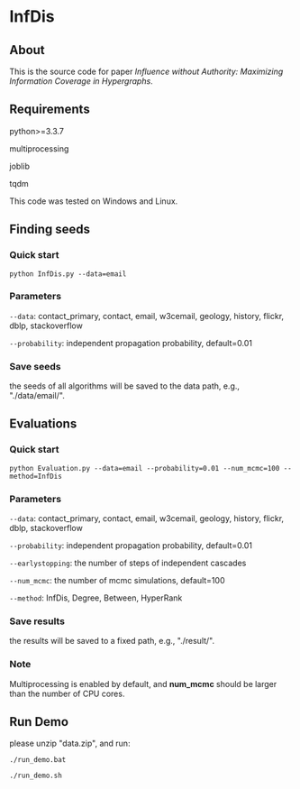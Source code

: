 # InfDis


## About

This is the source code for paper _Influence without Authority: Maximizing Information Coverage in Hypergraphs_.



## Requirements

python>=3.3.7

multiprocessing

joblib

tqdm

This code was tested on Windows and Linux.

## Finding seeds

### Quick start

	python InfDis.py --data=email

### Parameters

`--data`: contact_primary, contact, email, w3cemail, geology, history, flickr, dblp, stackoverflow

`--probability`: independent propagation probability, default=0.01

### Save seeds

the seeds of all algorithms will be saved to the data path, e.g., "./data/email/".





## Evaluations

### Quick start

    python Evaluation.py --data=email --probability=0.01 --num_mcmc=100 --method=InfDis

### Parameters

`--data`: contact_primary, contact, email, w3cemail, geology, history, flickr, dblp, stackoverflow

`--probability`: independent propagation probability, default=0.01

`--earlystopping`: the number of steps of independent cascades

`--num_mcmc`: the number of mcmc simulations, default=100

`--method`: InfDis, Degree, Between, HyperRank


### Save results

the results will be saved to a fixed path, e.g., "./result/".


### Note

Multiprocessing is enabled by default, and **num_mcmc** should be larger than the number of CPU cores.





## Run Demo

please unzip "data.zip", and run:

    ./run_demo.bat

    ./run_demo.sh


